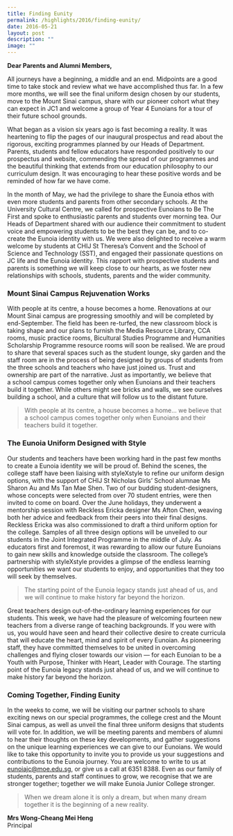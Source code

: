 ```yaml
---
title: Finding Eunity
permalink: /highlights/2016/finding-eunity/
date: 2016-05-21
layout: post
description: ""
image: ""
---
```

**Dear Parents and Alumni Members,**

All journeys have a beginning, a middle and an end. Midpoints are a good time to take stock and review what we have accomplished thus far. In a few more months, we will see the final uniform design chosen by our students, move to the Mount Sinai campus, share with our pioneer cohort what they can expect in JC1 and welcome a group of Year 4 Eunoians for a tour of their future school grounds.

What began as a vision six years ago is fast becoming a reality. It was heartening to flip the pages of our inaugural prospectus and read about the rigorous, exciting programmes planned by our Heads of Department. Parents, students and fellow educators have responded positively to our prospectus and website, commending the spread of our programmes and the beautiful thinking that extends from our education philosophy to our curriculum design. It was encouraging to hear these positive words and be reminded of how far we have come.


In the month of May, we had the privilege to share the Eunoia ethos with even more students and parents from other secondary schools. At the University Cultural Centre, we called for prospective Eunoians to Be The First and spoke to enthusiastic parents and students over morning tea. Our Heads of Department shared with our audience their commitment to student voice and empowering students to be the best they can be, and to co-create the Eunoia identity with us. We were also delighted to receive a warm welcome by students at CHIJ St Theresa’s Convent and the School of Science and Technology (SST), and engaged their passionate questions on JC life and the Eunoia identity. This rapport with prospective students and parents is something we will keep close to our hearts, as we foster new relationships with schools, students, parents and the wider community.

### Mount Sinai Campus Rejuvenation Works

With people at its centre, a house becomes a home. Renovations at our Mount Sinai campus are progressing smoothly and will be completed by end-September. The field has been re-turfed, the new classroom block is taking shape and our plans to furnish the Media Resource Library, CCA rooms, music practice rooms, Bicultural Studies Programme and Humanities Scholarship Programme resource rooms will soon be realised. We are proud to share that several spaces such as the student lounge, sky garden and the staff room are in the process of being designed by groups of students from the three schools and teachers who have just joined us. Trust and ownership are part of the narrative. Just as importantly, we believe that a school campus comes together only when Eunoians and their teachers build it together. While others might see bricks and walls, we see ourselves building a school, and a culture that will follow us to the distant future.

> With people at its centre, a house becomes a home… we believe that a school campus comes together only when Eunoians and their teachers build it together.


### The Eunoia Uniform Designed with Style

Our students and teachers have been working hard in the past few months to create a Eunoia identity we will be proud of. Behind the scenes, the college staff have been liaising with styleXstyle to refine our uniform design options, with the support of CHIJ St Nicholas Girls’ School alumnae Ms Sharon Au and Ms Tan Mae Shen. Two of our budding student-designers, whose concepts were selected from over 70 student entries, were then invited to come on board. Over the June holidays, they underwent a mentorship session with Reckless Ericka designer Ms Afton Chen, weaving both her advice and feedback from their peers into their final designs. Reckless Ericka was also commissioned to draft a third uniform option for the college. Samples of all three design options will be unveiled to our students in the Joint Integrated Programme in the middle of July. As educators first and foremost, it was rewarding to allow our future Eunoians to gain new skills and knowledge outside the classroom. The college’s partnership with styleXstyle provides a glimpse of the endless learning opportunities we want our students to enjoy, and opportunities that they too will seek by themselves.

> The starting point of the Eunoia legacy stands just ahead of us, and we will continue to make history far beyond the horizon.

Great teachers design out-of-the-ordinary learning experiences for our students. This week, we have had the pleasure of welcoming fourteen new teachers from a diverse range of teaching backgrounds. If you were with us, you would have seen and heard their collective desire to create curricula that will educate the heart, mind and spirit of every Eunoian. As pioneering staff, they have committed themselves to be united in overcoming challenges and flying closer towards our vision — for each Eunoian to be a Youth with Purpose, Thinker with Heart, Leader with Courage. The starting point of the Eunoia legacy stands just ahead of us, and we will continue to make history far beyond the horizon.


### Coming Together, Finding Eunity

In the weeks to come, we will be visiting our partner schools to share exciting news on our special programmes, the college crest and the Mount Sinai campus, as well as unveil the final three uniform designs that students will vote for. In addition, we will be meeting parents and members of alumni to hear their thoughts on these key developments, and gather suggestions on the unique learning experiences we can give to our Eunoians. We would like to take this opportunity to invite you to provide us your suggestions and contributions to the Eunoia journey. You are welcome to write to us at eunoiajc@moe.edu.sg, or give us a call at 6351 8388. Even as our family of students, parents and staff continues to grow, we recognise that we are stronger together; together we will make Eunoia Junior College stronger.

> When we dream alone it is only a dream, but when many dream together it is the beginning of a new reality.

**Mrs Wong-Cheang Mei Heng**    
Principal
